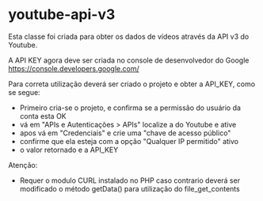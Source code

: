 # youtube-api-v3

Esta classe foi criada para obter os dados de vídeos através da API v3 do Youtube.

A API KEY agora deve ser criada no console de desenvolvedor do Google
https://console.developers.google.com/

Para correta utilização deverá ser criado o projeto e obter a API_KEY, como se segue: 

- Primeiro cria-se o projeto, e confirma se a permissão do usuário da conta esta OK
- vá em "APIs e Autenticações > APIs" localize a do Youtube e ative
- apos vá em "Credenciais" e crie uma "chave de acesso público"
- confirme que ela esteja com a opção "Qualquer IP permitido" ativo 
- o valor retornado e a API_KEY	

Atenção: 

- Requer o modulo CURL instalado no PHP caso contrario deverá ser modificado o método getData() para utilização do file_get_contents

